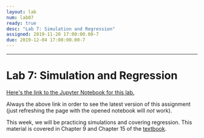 ```yaml
---
layout: lab
num: lab07
ready: true
desc: "Lab 7: Simulation and Regression"
assigned: 2019-11-20 17:00:00.00-7
due: 2019-12-04 17:00:00.00-7
---
```


***

# Lab 7: Simulation and Regression

[Here's the link to the Jupyter Notebook for this lab.](https://data1.lsit.ucsb.edu/hub/user-redirect/git-pull?repo=https://github.com/ucsb-int5/int5-f19-notebooks&subPath=lab07/lab07.ipynb)

Always the above link in order to see the latest version of this assignment (just refreshing the page with the opened notebook will *not* work).

This week, we will be practicing simulations and covering regression. This material is covered in Chapter 9 and Chapter 15 of the [textbook](https://www.inferentialthinking.com/chapters/15/Prediction.html).
